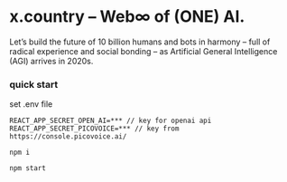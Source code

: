 # x.country – Web∞ of (ONE) AI.

Let’s build the future of 10 billion humans and bots in harmony – full of radical experience and social bonding – as Artificial General Intelligence (AGI) arrives in 2020s.

### quick start

set .env file
```
REACT_APP_SECRET_OPEN_AI=*** // key for openai api
REACT_APP_SECRET_PICOVOICE=*** // key from https://console.picovoice.ai/
```

```
npm i
```

```
npm start
```
